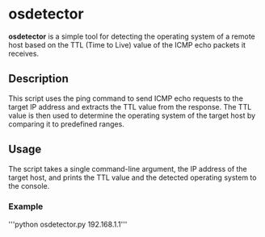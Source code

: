 # osdetector

**osdetector** is a simple tool for detecting the operating system of a remote host based on the TTL (Time to Live) value of the ICMP echo packets it receives.

## Description

This script uses the ping command to send ICMP echo requests to the target IP address and extracts the TTL value from the response.
The TTL value is then used to determine the operating system of the target host by comparing it to predefined ranges.

## Usage

The script takes a single command-line argument, the IP address of the target host, and prints the TTL value and the detected operating system to the console.

### Example
 '''python osdetector.py 192.168.1.1'''
